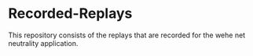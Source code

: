 # Recorded-Replays
This repository consists of the replays that are recorded for the wehe net neutrality application.
